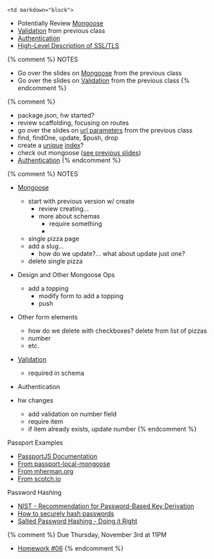 	<td markdown="block">

* Potentially Review [Mongoose](slides/14/mongoose.html) 
* [Validation](slides/15/validation.html) from previous class
* [Authentication](slides/16/auth.html)
* [High-Level Description of SSL/TLS](slides/16/ssl.html)

{% comment %}
NOTES
* Go over the slides on [Mongoose](slides/15/mongoose.html) from the previous class
* Go over the slides on [Validation](slides/15/validation.html) from the previous class
{% endcomment %}

{% comment %}
* package.json, hw started?
* review scaffolding, focusing on routes
* go over the slides on [url parameters](slides/15/params.html) from the previous class
* find, findOne, update, $push, drop
* create a [unique](https://docs.mongodb.org/manual/tutorial/create-a-unique-index/) [index](https://docs.mongodb.org/manual/core/indexes-introduction/)?
* check out mongoose ([see previous slides](slides/15/mongoose.html))
* [Authentication](slides/16/auth.html)
{% endcomment %}

{% comment %}
NOTES
* [Mongoose](slides/15/mongoose.html)
	* start with previous version w/ create
		* review creating...
		* more about schemas
			* require something
			* 
	* single pizza page
	* add a slug...
		* how do we update?... what about update just one?
	* delete single pizza
* Design and Other Mongoose Ops
	* add a topping
		* modify form to add a topping
		* push
* Other form elements
	* how do we delete with checkboxes? delete from list of pizzas
	* number
	* etc.
* [Validation](slides/15/validation.html)
	* required in schema
* Authentication

* hw changes
	* add validation on number field
	* require item
	* if item already exists, update number
{% endcomment %}

<!-- 
* [](slides//.html)
* [](slides//.html)
-->
</td>
	<td markdown="block">


Passport Examples

* [PassportJS Documentation](http://passportjs.org/docs)
* [From passport-local-mongoose](https://github.com/saintedlama/passport-local-mongoose/tree/master/examples/login)
* [From mherman.org](http://mherman.org/blog/2015/01/31/local-authentication-with-passport-and-express-4/#.VjGSOq6rSRs)
* [From scotch.io](http://scotch.io/tutorials/javascript/easy-node-authentication-setup-and-local)

Password Hashing

* [NIST - Recommendation for Password-Based Key Derivation](http://csrc.nist.gov/publications/nistpubs/800-132/nist-sp800-132.pdf)
* [How to securely hash passwords](http://security.stackexchange.com/questions/211/how-to-securely-hash-passwords)              
* [Salted Password Hashing - Doing it Right](https://crackstation.net/hashing-security.htm)
</td>
	<td markdown="block">
{% comment %}
Due Thursday, November 3rd at 11PM

* [Homework #06](homework/06.html)
{% endcomment %}

</td>
